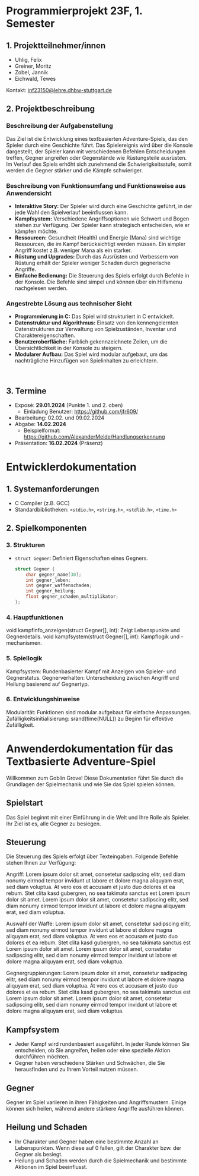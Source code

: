# Programmierprojekt 23F, 1. Semester

## 1. Projektteilnehmer/innen
- Uhlig, Felix
- Greiner, Moritz
- Zobel, Jannik
- Eichwald, Tewes

Kontakt: inf23150@lehre.dhbw-stuttgart.de
&nbsp;
## 2. Projektbeschreibung

### Beschreibung der Aufgabenstellung


Das Ziel ist die Entwicklung eines textbasierten Adventure-Spiels, das den Spieler durch eine Geschichte führt. Das Spielereignis wird über die Konsole dargestellt, der Spieler kann mit verschiedenen Befehlen Entscheidungen treffen, Gegner angreifen oder Gegenstände wie Rüstungsteile ausrüsten. Im Verlauf des Spiels erhöht sich zunehmend die Schwierigkeitsstufe, somit werden die Gegner stärker und die Kämpfe schwieriger.

### Beschreibung von Funktionsumfang und Funktionsweise aus Anwendersicht
- **Interaktive Story:** Der Spieler wird durch eine Geschichte geführt, in der jede Wahl den Spielverlauf beeinflussen kann.
- **Kampfsystem:** Verschiedene Angriffsoptionen wie Schwert und Bogen stehen zur Verfügung. Der Spieler kann strategisch entscheiden, wie er kämpfen möchte.
- **Ressourcen:** Gesundheit (Health) und Energie (Mana) sind wichtige Ressourcen, die im Kampf berücksichtigt werden müssen. Ein simpler Angriff kostet z.B. weniger Mana als ein starker.
- **Rüstung und Upgrades:** Durch das Ausrüsten und Verbessern von Rüstung erhält der Spieler weniger Schaden durch gegnerische Angriffe.
- **Einfache Bedienung:** Die Steuerung des Spiels erfolgt durch Befehle in der Konsole. Die Befehle sind simpel und können über ein Hilfsmenu nachgelesen werden.

### Angestrebte Lösung aus technischer Sicht
- **Programmierung in C:** Das Spiel wird strukturiert in C entwickelt.
- **Datenstruktur und Algorithmus:** Einsatz von den kennengelernten Datenstrukturen zur Verwaltung von Spielzuständen, Inventar und Charaktereigenschaften.
- **Benutzeroberfläche:** Farblich gekennzeichnete Zeilen, um die Übersichtlichkeit in der Konsole zu steigern.
- **Modularer Aufbau:** Das Spiel wird modular aufgebaut, um das nachträgliche Hinzufügen von Spielinhalten zu erleichtern.

&nbsp;
## 3. Termine
- Exposé: **29.01.2024** (Punkte 1. und 2. oben)
	- Einladung Benutzer: https://github.com/jfr609/
- Bearbeitung: 02.02. und 09.02.2024
- Abgabe: **14.02.2024** 
	- Beispielformat: https://github.com/AlexanderMelde/Handlungserkennung
- Präsentation: **16.02.2024** (Präsenz)

# Entwicklerdokumentation

## 1. Systemanforderungen
- C Compiler (z.B. GCC)
- Standardbibliotheken: `<stdio.h>`, `<string.h>`, `<stdlib.h>`, `<time.h>`

## 2. Spielkomponenten

### 3. Strukturen
- `struct Gegner`: Definiert Eigenschaften eines Gegners.

  ```c
  struct Gegner {
      char gegner_name[30];
      int gegner_leben;
      int gegner_waffenschaden;
      int gegner_heilung;
      float gegner_schaden_multiplikator;
  };

### 4. Hauptfunktionen
void kampfinfo_anzeigen(struct Gegner[], int): Zeigt Lebenspunkte und Gegnerdetails.
void kampfsystem(struct Gegner[], int): Kampflogik und -mechanismen.

### 5. Spiellogik
Kampfsystem: Rundenbasierter Kampf mit Anzeigen von Spieler- und Gegnerstatus.
Gegnerverhalten: Unterscheidung zwischen Angriff und Heilung basierend auf Gegnertyp.

### 6. Entwicklungshinweise
Modularität: Funktionen sind modular aufgebaut für einfache Anpassungen.
Zufälligkeitsinitialisierung: srand(time(NULL)) zu Beginn für effektive Zufälligkeit.

# Anwenderdokumentation für das Textbasierte Adventure-Spiel

Willkommen zum Goblin Grove! Diese Dokumentation führt Sie durch die Grundlagen der Spielmechanik und wie Sie das Spiel spielen können.

## Spielstart

Das Spiel beginnt mit einer Einführung in die Welt und Ihre Rolle als Spieler. Ihr Ziel ist es, alle Gegner zu besiegen.

## Steuerung

Die Steuerung des Spiels erfolgt über Texteingaben. Folgende Befehle stehen Ihnen zur Verfügung:

Angriff:
Lorem ipsum dolor sit amet, consetetur sadipscing elitr,  sed diam nonumy eirmod tempor invidunt ut labore et dolore magna aliquyam erat, sed diam voluptua. At vero eos et accusam et justo duo dolores et ea rebum. Stet clita kasd gubergren, no sea takimata sanctus est Lorem ipsum dolor sit amet. Lorem ipsum dolor sit amet, consetetur sadipscing elitr,  sed diam nonumy eirmod tempor invidunt ut labore et dolore magna aliquyam erat, sed diam voluptua.

Auswahl der Waffe:
Lorem ipsum dolor sit amet, consetetur sadipscing elitr,  sed diam nonumy eirmod tempor invidunt ut labore et dolore magna aliquyam erat, sed diam voluptua. At vero eos et accusam et justo duo dolores et ea rebum. Stet clita kasd gubergren, no sea takimata sanctus est Lorem ipsum dolor sit amet. Lorem ipsum dolor sit amet, consetetur sadipscing elitr,  sed diam nonumy eirmod tempor invidunt ut labore et dolore magna aliquyam erat, sed diam voluptua.

Gegnergruppierungen:
Lorem ipsum dolor sit amet, consetetur sadipscing elitr,  sed diam nonumy eirmod tempor invidunt ut labore et dolore magna aliquyam erat, sed diam voluptua. At vero eos et accusam et justo duo dolores et ea rebum. Stet clita kasd gubergren, no sea takimata sanctus est Lorem ipsum dolor sit amet. Lorem ipsum dolor sit amet, consetetur sadipscing elitr,  sed diam nonumy eirmod tempor invidunt ut labore et dolore magna aliquyam erat, sed diam voluptua.

## Kampfsystem

- Jeder Kampf wird rundenbasiert ausgeführt. In jeder Runde können Sie entscheiden, ob Sie angreifen, heilen oder eine spezielle Aktion durchführen möchten.
- Gegner haben verschiedene Stärken und Schwächen, die Sie herausfinden und zu Ihrem Vorteil nutzen müssen.

## Gegner

Gegner im Spiel variieren in ihren Fähigkeiten und Angriffsmustern. Einige können sich heilen, während andere stärkere Angriffe ausführen können.

## Heilung und Schaden

- Ihr Charakter und Gegner haben eine bestimmte Anzahl an Lebenspunkten. Wenn diese auf 0 fallen, gilt der Charakter bzw. der Gegner als besiegt.
- Heilung und Schaden werden durch die Spielmechanik und bestimmte Aktionen im Spiel beeinflusst.


